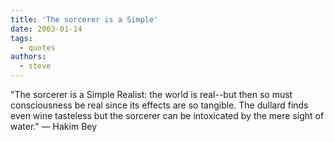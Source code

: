 ```yaml
---
title: 'The sorcerer is a Simple'
date: 2003-01-14
tags:
  - quotes
authors:
  - steve
---
```


"The sorcerer is a Simple Realist: the world is real--but then so must consciousness be real since its effects are so tangible. The dullard finds even wine tasteless but the sorcerer can be intoxicated by the mere sight of water."
— Hakim Bey
